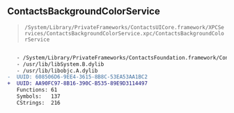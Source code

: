 ## ContactsBackgroundColorService

> `/System/Library/PrivateFrameworks/ContactsUICore.framework/XPCServices/ContactsBackgroundColorService.xpc/ContactsBackgroundColorService`

```diff

   - /System/Library/PrivateFrameworks/ContactsFoundation.framework/ContactsFoundation
   - /usr/lib/libSystem.B.dylib
   - /usr/lib/libobjc.A.dylib
-  UUID: 608506D6-9EE4-3615-8B8C-53EA53AA1BC2
+  UUID: AA90FC97-8B16-390C-B535-89E9D3114497
   Functions: 61
   Symbols:   137
   CStrings:  216

```
